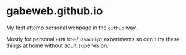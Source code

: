 # gabeweb.github.io

My first attemp personal webpage in the `github` way.

Mostly for personal `HTML`/`CSS`/`Javacript` experiments so don't try these things at home without adult supervision.
